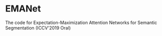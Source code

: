 # EMANet
The code for Expectation-Maximization Attention Networks for Semantic Segmentation (ICCV'2019 Oral)
